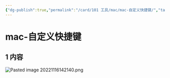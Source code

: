 ```yaml
---
{"dg-publish":true,"permalink":"/card/101 工具/mac/mac-自定义快捷键/","tags":["mac"],"noteIcon":"2","created":"2022-11-16T14:19:58+08:00","updated":"2024-09-26T15:32:58+08:00"}
---
```



# mac-自定义快捷键

## 1 内容

![Pasted image 20221116142140.png](/img/user/attachs/Pasted%20image%2020221116142140.png)
